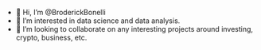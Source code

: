 - 👋 Hi, I’m @BroderickBonelli
- 👀 I’m interested in data science and data analysis.
- 💞️ I’m looking to collaborate on any interesting projects around investing, crypto, business, etc.

<!---
BroderickBonelli/BroderickBonelli is a ✨ special ✨ repository because its `README.md` (this file) appears on your GitHub profile.
You can click the Preview link to take a look at your changes.
--->
